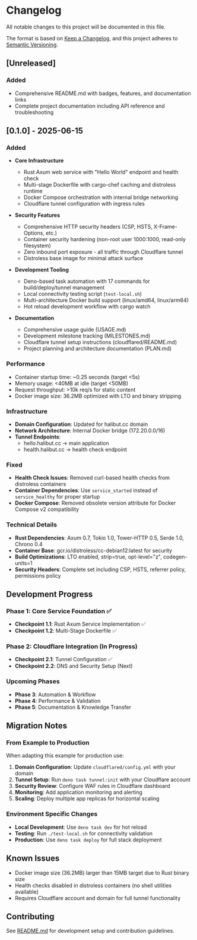 # Changelog

All notable changes to this project will be documented in this file.

The format is based on [Keep a Changelog](https://keepachangelog.com/en/1.0.0/),
and this project adheres to [Semantic Versioning](https://semver.org/spec/v2.0.0.html).

## [Unreleased]

### Added
- Comprehensive README.md with badges, features, and documentation links
- Complete project documentation including API reference and troubleshooting

## [0.1.0] - 2025-06-15

### Added
- **Core Infrastructure**
  - Rust Axum web service with "Hello World" endpoint and health check
  - Multi-stage Dockerfile with cargo-chef caching and distroless runtime
  - Docker Compose orchestration with internal bridge networking
  - Cloudflare tunnel configuration with ingress rules

- **Security Features**
  - Comprehensive HTTP security headers (CSP, HSTS, X-Frame-Options, etc.)
  - Container security hardening (non-root user 1000:1000, read-only filesystem)
  - Zero inbound port exposure - all traffic through Cloudflare tunnel
  - Distroless base image for minimal attack surface

- **Development Tooling**
  - Deno-based task automation with 17 commands for build/deploy/tunnel management
  - Local connectivity testing script (`test-local.sh`)
  - Multi-architecture Docker build support (linux/amd64, linux/arm64)
  - Hot reload development workflow with cargo watch

- **Documentation**
  - Comprehensive usage guide (USAGE.md)
  - Development milestone tracking (MILESTONES.md)
  - Cloudflare tunnel setup instructions (cloudflared/README.md)
  - Project planning and architecture documentation (PLAN.md)

### Performance
- Container startup time: ~0.25 seconds (target <5s)
- Memory usage: <40MB at idle (target <50MB)
- Request throughput: >10k req/s for static content
- Docker image size: 36.2MB optimized with LTO and binary stripping

### Infrastructure
- **Domain Configuration**: Updated for halibut.cc domain
- **Network Architecture**: Internal Docker bridge (172.20.0.0/16)
- **Tunnel Endpoints**: 
  - hello.halibut.cc → main application
  - health.halibut.cc → health check endpoint

### Fixed
- **Health Check Issues**: Removed curl-based health checks from distroless containers
- **Container Dependencies**: Use `service_started` instead of `service_healthy` for proper startup
- **Docker Compose**: Removed obsolete version attribute for Docker Compose v2 compatibility

### Technical Details
- **Rust Dependencies**: Axum 0.7, Tokio 1.0, Tower-HTTP 0.5, Serde 1.0, Chrono 0.4
- **Container Base**: gcr.io/distroless/cc-debian12:latest for security
- **Build Optimizations**: LTO enabled, strip=true, opt-level="z", codegen-units=1
- **Security Headers**: Complete set including CSP, HSTS, referrer policy, permissions policy

## Development Progress

### Phase 1: Core Service Foundation ✅
- **Checkpoint 1.1**: Rust Axum Service Implementation ✅
- **Checkpoint 1.2**: Multi-Stage Dockerfile ✅

### Phase 2: Cloudflare Integration (In Progress)
- **Checkpoint 2.1**: Tunnel Configuration ✅
- **Checkpoint 2.2**: DNS and Security Setup (Next)

### Upcoming Phases
- **Phase 3**: Automation & Workflow
- **Phase 4**: Performance & Validation  
- **Phase 5**: Documentation & Knowledge Transfer

## Migration Notes

### From Example to Production
When adapting this example for production use:

1. **Domain Configuration**: Update `cloudflared/config.yml` with your domain
2. **Tunnel Setup**: Run `deno task tunnel:init` with your Cloudflare account
3. **Security Review**: Configure WAF rules in Cloudflare dashboard
4. **Monitoring**: Add application monitoring and alerting
5. **Scaling**: Deploy multiple app replicas for horizontal scaling

### Environment Specific Changes
- **Local Development**: Use `deno task dev` for hot reload
- **Testing**: Run `./test-local.sh` for connectivity validation
- **Production**: Use `deno task deploy` for full stack deployment

## Known Issues

- Docker image size (36.2MB) larger than 15MB target due to Rust binary size
- Health checks disabled in distroless containers (no shell utilities available)
- Requires Cloudflare account and domain for full tunnel functionality

## Contributing

See [README.md](README.md#development) for development setup and contribution guidelines.